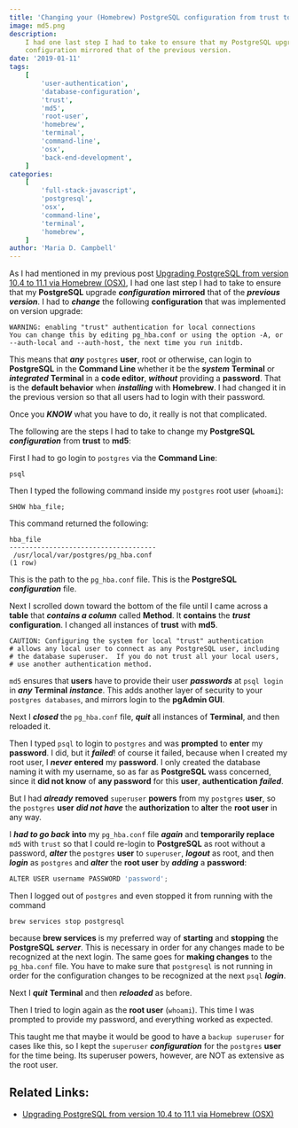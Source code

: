 ```yaml
---
title: 'Changing your (Homebrew) PostgreSQL configuration from trust to md5'
image: md5.png
description:
    I had one last step I had to take to ensure that my PostgreSQL upgrade
    configuration mirrored that of the previous version.
date: '2019-01-11'
tags:
    [
        'user-authentication',
        'database-configuration',
        'trust',
        'md5',
        'root-user',
        'homebrew',
        'terminal',
        'command-line',
        'osx',
        'back-end-development',
    ]
categories:
    [
        'full-stack-javascript',
        'postgresql',
        'osx',
        'command-line',
        'terminal',
        'homebrew',
    ]
author: 'Maria D. Campbell'
---
```


As I had mentioned in my previous post
[Upgrading PostgreSQL from version 10.4 to 11.1 via Homebrew (OSX)](/blog/upgrading-postgresql-via-homebrew/),
I had one last step I had to take to ensure that my **PostgreSQL** upgrade
**_configuration_** **mirrored** that of the **_previous version_**. I had to
**_change_** the following **configuration** that was implemented on version
upgrade:

```shell
WARNING: enabling "trust" authentication for local connections
You can change this by editing pg_hba.conf or using the option -A, or
--auth-local and --auth-host, the next time you run initdb.
```

This means that **_any_** `postgres` **user**, root or otherwise, can login to
**PostgreSQL** in the **Command Line** whether it be the **_system_**
**Terminal** or **_integrated_** **Terminal** in a **code editor**,
**_without_** providing a **password**. That is the **default behavior** when
**_installing_** with **Homebrew**. I had changed it in the previous version so
that all users had to login with their password.

Once you **_KNOW_** what you have to do, it really is not that complicated.

The following are the steps I had to take to change my **PostgreSQL**
**_configuration_** from **trust** to **md5**:

First I had to go login to `postgres` via the **Command Line**:

```shell
psql
```

Then I typed the following command inside my `postgres` root user (`whoami`):

```shell
SHOW hba_file;
```

This command returned the following:

```shell
hba_file
-------------------------------------
 /usr/local/var/postgres/pg_hba.conf
(1 row)
```

This is the path to the `pg_hba.conf` file. This is the **PostgreSQL**
**_configuration_** file.

Next I scrolled down toward the bottom of the file until I came across a
**table** that **_contains a column_** called **Method**. It **contains** the
**_trust_** **configuration**. I changed all instances of **trust** with
**md5**.

```shell
CAUTION: Configuring the system for local "trust" authentication
# allows any local user to connect as any PostgreSQL user, including
# the database superuser.  If you do not trust all your local users,
# use another authentication method.
```

`md5` ensures that **users** have to provide their user **_passwords_** at
`psql login` in **_any_** **Terminal** **_instance_**. This adds another layer
of security to your `postgres databases`, and mirrors login to the **pgAdmin
GUI**.

Next I **_closed_** the `pg_hba.conf` file, **_quit_** all instances of
**Terminal**, and then reloaded it.

Then I typed `psql` to login to `postgres` and was **prompted** to **enter** my
**password**. I did, but it **_failed_**! of course it failed, because when I
created my root user, I **_never_** **entered** my **password**. I only created
the database naming it with my username, so as far as **PostgreSQL** wass
concerned, since it **did not know** of **any password** for this **user**,
**authentication** **_failed_**.

But I had **_already_** **removed** `superuser` **powers** from my `postgres`
**user**, so the `postgres` **user** **_did not have_** the **authorization** to
**alter** the **root user** in any way.

I **_had to go back_** **into** my `pg_hba.conf` file **_again_** and
**temporarily replace** `md5` with `trust` so that I could re-login to
**PostgreSQL** as root without a password, **_alter_** the `postgres` **user**
to `superuser`, **_logout_** as root, and then **_login_** as `postgres` and
**_alter_** the **root user** by **_adding_** a **password**:

```js
ALTER USER username PASSWORD 'password';
```

Then I logged out of `postgres` and even stopped it from running with the
command

```shell
brew services stop postgresql
```

because **brew services** is my preferred way of **starting** and **stopping**
the **PostgreSQL** **_server_**. This is necessary in order for any changes made
to be recognized at the next login. The same goes for **making changes** to the
`pg_hba.conf` file. You have to make sure that `postgresql` is not running in
order for the configuration changes to be recognized at the next `psql`
**_login_**.

Next I **_quit_** **Terminal** and then **_reloaded_** as before.

Then I tried to login again as the **root user** (`whoami`). This time I was
prompted to provide my password, and everything worked as expected.

This taught me that maybe it would be good to have a `backup superuser` for
cases like this, so I kept the `superuser` **_configuration_** for the
`postgres` **user** for the time being. Its superuser powers, however, are NOT
as extensive as the root user.

## Related Links:

-   [Upgrading PostgreSQL from version 10.4 to 11.1 via Homebrew (OSX)](/blog/upgrading-postgresql-via-homebrew/)
